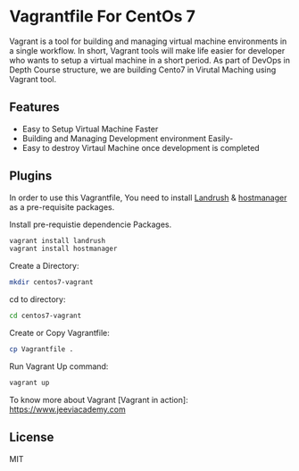 # Vagrantfile For CentOs 7

Vagrant is a tool for building and managing virtual machine environments in a single workflow. In short, Vagrant tools will make life easier for developer who wants to setup a virtual machine in a short period. 
As part of DevOps in Depth Course structure, we are building Cento7 in Virutal Maching using Vagrant tool.

## Features

- Easy to Setup Virtual Machine Faster
- Building and Managing Development environment Easily- 
- Easy to destroy Virtaul Machine once development is completed

## Plugins

In order to use this Vagrantfile, You need to install [Landrush](https://github.com/vagrant-landrush/landrush) & [hostmanager](https://github.com/devopsgroup-io/vagrant-hostmanager) as a pre-requisite packages.

Install pre-requistie dependencie Packages.

```sh
vagrant install landrush
vagrant install hostmanager
```

Create a Directory:

```sh
mkdir centos7-vagrant
```

cd to directory:

```sh
cd centos7-vagrant
```

Create or Copy Vagrantfile:

```sh
cp Vagrantfile .
```
Run Vagrant Up command:

```sh
vagrant up
```
To know more about Vagrant
 [Vagrant in action]: <https://www.jeeviacademy.com>

## License

MIT


